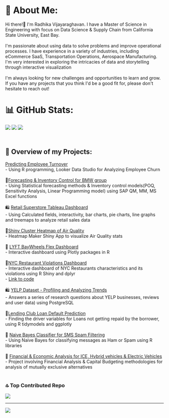 # 💫 About Me:
Hi there!👋 I'm Radhika Vijayaraghavan. I have a Master of Science in Engineering with focus on Data Science & Supply Chain from California State University, East Bay.<br><br>I'm passionate about using data to solve problems and improve operational processes. I have experience in a variety of industries, including eCommerce SaaS, Transportation Operations, Aerospace Manufacturing. I'm very interested in exploring the intricacies of data and storytelling through interactive visualization<br><br>I'm always looking for new challenges and opportunities to learn and grow. If you have any projects that you think I'd be a good fit for, please don't hesitate to reach out!<br>

# 📊 GitHub Stats:
![](https://github-readme-stats.vercel.app/api?username=radhikavraghavan5&theme=city_light&hide_border=true&include_all_commits=true&count_private=false) ![](https://github-readme-stats.vercel.app/api/top-langs/?username=radhikavraghavan5&theme=city_light&hide_border=true&include_all_commits=true&count_private=false&layout=compact)
![](https://github-readme-streak-stats.herokuapp.com/?user=radhikavraghavan5&theme=city_light&hide_border=true)

## <br>💼 Overview of my Projects:<br>
[Predicting Employee Turnover](https://github.com/viradhikaa/HR-Analytics-Employee-Churn-Prediction)<br>- Using R programming, Looker Data Studio for Analyzing Employee Churn<br><br>🚛[Forecasting & Inventory Control for BMW group](https://github.com/viradhikaa/Forecasting-Inventory-Analysis-BMW-Group)<br>- Using Statistical forecasting methods & Inventory control models(POQ, Sensitivity Analysis, Linear Programming model) using SAP QM, MM, MS Excel functions<br><br>🛍️ [Retail Superstore Tableau Dashboard](https://public.tableau.com/app/profile/viradhika/viz/RetailSuperstorePerformanceDashboard/Dashboard1)<br>- Using Calculated fields, interactivity, bar charts, pie charts, line graphs and treemaps to analyze retail sales data<br><br>🍃[Shiny Cluster Heatmap of Air Quality](https://rvijayaraghavan.shinyapps.io/Problem_01_heatmap/)<br>- Heatmap Maker Shiny App to visualize Air Quality stats<br><br>🚖 [LYFT BayWheels Flex Dashboard](https://rpubs.com/viradhika/973668)<br>- Interactive dashboard using Plotly packages in R<br><br>🍔[NYC Restaurant Violations Dashboard](https://rvijayaraghavan.shinyapps.io/problem_4_Restaurant_Violations_app/?_ga=2.106304387.1290595451.1678923496-1022704292.1678923496)<br>- Interactive dashboard of NYC Restaurants characteristics and its violations using R Shiny and dplyr<br>- [Link to code](https://github.com/viradhikaa/R-Shiny-Dashboards/blob/main/NY_restaurant_violations_app.R)<br><br>🛍️ [YELP Dataset - Profiling and Analyzing Trends](https://github.com/viradhikaa/Yelp-Dataset-Analysis-using-SQL/blob/main/DataScientistRolePlay.pdf)<br>- Answers a series of research questions about YELP businesses, reviews and user data) using PostgreSQL<br><br>🏦[Lending Club Loan Default Prediction](https://github.com/viradhikaa/Lending-Club-Loan-Default-Prediction)<br>- Finding the driver variables for Loans not getting repaid by the borrower, using R tidymodels and ggplotly<br><br>📩 [Naive Bayes Classifier for SMS Spam Filtering](https://github.com/viradhikaa/Naive-Bayes-classifier-for-SMS-Spam-Filtering)<br>- Using Naive Bayes for classifying messages as Ham or Spam using R libraries<br><br>🏦 [Financial & Economic Analysis for ICE, Hybrid vehicles & Electric Vehicles](https://github.com/viradhikaa/Financial-Analysis-Electric-Vehicle)<br>- Project involving Financial Analysis & Capital Budgeting methodologies for analysis of mutually exclusive alternatives<br><br>

### 🔝 Top Contributed Repo
![](https://github-contributor-stats.vercel.app/api?username=radhikavraghavan5&limit=5&theme=buddhism&combine_all_yearly_contributions=true)

---
[![](https://visitcount.itsvg.in/api?id=radhikavraghavan5&icon=0&color=0)](https://visitcount.itsvg.in)
